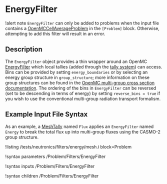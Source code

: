 # EnergyFilter

!alert note
`EnergyFilter` can only be added to problems when the input file contains a [OpenMCCellAverageProblem](OpenMCCellAverageProblem.md)
in the `[Problem]` block. Otherwise, attempting to add this filter will result in an error.

## Description

The `EnergyFilter` object provides a thin wrapper around an OpenMC [EnergyFilter](https://docs.openmc.org/en/stable/pythonapi/generated/openmc.EnergyFilter.html) which local tallies (added through the [tally system](AddTallyAction.md)) can access. Bins can be provided
by setting `energy_boundaries` or by selecting an energy group structure in `group_structure`; more information
on these group structures can be found in the [OpenMC multi-group cross section documentation](https://docs.openmc.org/en/stable/pythonapi/mgxs.html).
The ordering of the bins in `EnergyFilter` can be reversed (set to be  descending in terms of energy)
by setting `reverse_bins = true` if you wish to use the conventional multi-group radiation transport formalism.

## Example Input File Syntax

As an example, a [MeshTally](MeshTally.md) named `Flux` applies an `EnergyFilter` named `Energy` to break the total flux up
into multi-group fluxes using the CASMO-2 group structure.

!listing /tests/neutronics/filters/energy/mesh.i
  block=Problem

!syntax parameters /Problem/Filters/EnergyFilter

!syntax inputs /Problem/Filters/EnergyFilter

!syntax children /Problem/Filters/EnergyFilter
